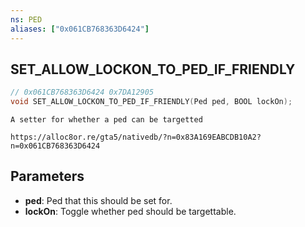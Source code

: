 ```yaml
---
ns: PED
aliases: ["0x061CB768363D6424"]
---
```

## SET_ALLOW_LOCKON_TO_PED_IF_FRIENDLY

```c
// 0x061CB768363D6424 0x7DA12905
void SET_ALLOW_LOCKON_TO_PED_IF_FRIENDLY(Ped ped, BOOL lockOn);
```

```
A setter for whether a ped can be targetted
```

```
https://alloc8or.re/gta5/nativedb/?n=0x83A169EABCDB10A2?n=0x061CB768363D6424
```

## Parameters
* **ped**: Ped that this should be set for.
* **lockOn**: Toggle whether ped should be targettable.
